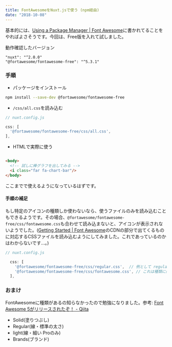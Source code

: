 ```yaml
---
title: FontAwesomeをNuxt.jsで使う (npm経由)
date: "2018-10-08"
---
```


基本的には、[Using a Package Manager | Font Awesome](https://fontawesome.com/how-to-use/on-the-web/setup/using-package-managers)に書かれてることをやればよさそうです。今回は、Free版を入れて試しました。

動作確認したバージョン

```
"nuxt": "^2.0.0"
"@fortawesome/fontawesome-free": "^5.3.1"
```

### 手順

- パッケージをインストール

```sh
npm install --save-dev @fortawesome/fontawesome-free
```

- `/css/all.css`を読み込む

```js
// nuxt.config.js

css: [
  '@fortawesome/fontawesome-free/css/all.css',
],
```

- HTMLで実際に使う

```html

<body>
  <!-- 試しに棒グラフを出してみる -->
  <i class="far fa-chart-bar"/>
</body>
```

ここまでで使えるようになっているはずです。

 #### 手順の補足

もし特定のアイコンの種類しか使わないなら、使うファイルのみを読み込むこともできるようです。その場合、`@fortawesome/fontawesome-free/css/fontawesome.css`も合わせて読み込まないと、アイコンが表示されないようでした。([Getting Started | Font Awesome](https://fontawesome.com/how-to-use/on-the-web/setup/getting-started?using=web-fonts-with-css)のCDNの部分で出てくるものに対応するCSSファイルを読み込むようにしてみました。これであっているのかはわからないです...。)

```js
// nuxt.config.js

  css: [
    '@fortawesome/fontawesome-free/css/regular.css',  // 例として regular を読み込む
    '@fortawesome/fontawesome-free/css/fontawesome.css', // これは種類に関わらず読み込む必要があるみたい
  ],
```

### おまけ

FontAwesomeに種類があるの知らなかったので勉強になりました。参考: [Font Awesome 5がリリースされたぞ！ - Qiita](https://qiita.com/tamaina/items/4a0747bf20296e0aab15)
- Solid(塗りつぶし) 
- Regular(線・標準の太さ)
- light(線・細い Proのみ) 
- Brands(ブランド)
